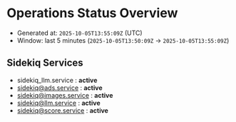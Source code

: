 # Operations Status Overview

- Generated at: `2025-10-05T13:55:09Z` (UTC)
- Window: last 5 minutes (`2025-10-05T13:50:09Z` → `2025-10-05T13:55:09Z`)

## Sidekiq Services
- sidekiq_llm.service : **active**
- sidekiq@ads.service : **active**
- sidekiq@images.service : **active**
- sidekiq@llm.service : **active**
- sidekiq@score.service : **active**

